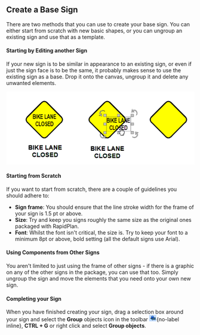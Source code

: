 ## Create a Base Sign

There are two methods that you can use to create your base sign. You can either start from scratch with new basic shapes, or you can ungroup an existing sign and use that as a template.

#### Starting by Editing another Sign

If your new sign is to be similar in appearance to an existing sign, or even if just the sign face is to be the same, it probably makes sense to use the existing sign as a base. Drop it onto the canvas, ungroup it and delete any unwanted elements.

![The_Base_Sign_(Left)_is_Ungrouped_(Center)_and_the_Text_Deleted,_Leaving_a_Suitable_Frame_to_Work_on_(Right)](./assets/The_Base_Sign_(Left)_is_Ungrouped_(Center)_and_the_Text_Deleted,_Leaving_a_Suitable_Frame_to_Work_on_(Right).bmp)

#### Starting from Scratch

If you want to start from scratch, there are a couple of guidelines you should adhere to:

 - **Sign frame**: You should ensure that the line stroke width for the frame of your sign is 1.5 pt or above. 
 - **Size**: Try and keep you signs roughly the same size as the original ones packaged with RapidPlan.
 - **Font**: Whilst the font isn't critical, the size is. Try to keep your font to a minimum 8pt or above,
bold setting (all the default signs use Arial).

#### Using Components from Other Signs

You aren't limited to just using the frame of other signs - if there is a graphic on any of the other signs in the package, you can use that too. Simply ungroup the sign and move the elements that you need onto your own new sign.

#### Completing your Sign

When you have finished creating your sign, drag a selection box around your sign and select the **Group** objects icon in the toolbar ![Group_icon](./assets/Group_icon.png){no-label inline}, **CTRL + G** or right click and select **Group objects**.
